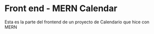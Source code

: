 # Front end - MERN Calendar

Esta es la parte del frontend de un proyecto de Calendario que hice con MERN
